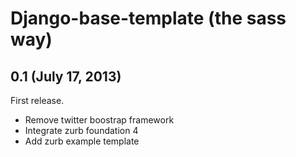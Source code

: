 # Django-base-template (the sass way)

## 0.1 (July 17, 2013)

First release.

* Remove twitter boostrap framework
* Integrate zurb foundation 4
* Add zurb example template

